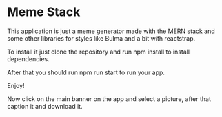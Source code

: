 # Meme Stack

This application is just a meme generator made with the MERN stack and some other libraries for styles like Bulma and 
a bit with reactstrap.

To install it just clone the repository and run npm install to install dependencies.

After that you should run npm run start to run your app.

Enjoy!


Now click on the main banner on the app and select a picture, after that caption it and download it.

